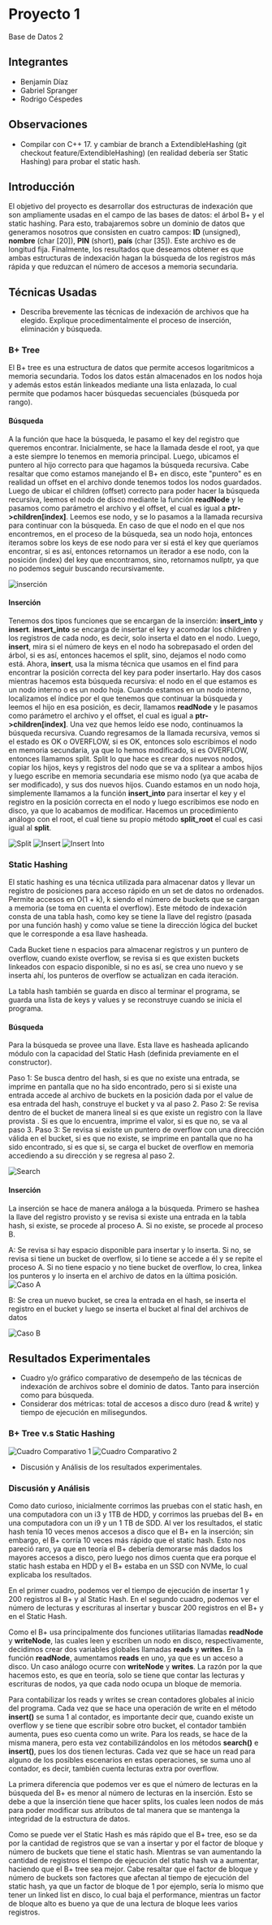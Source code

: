 # Proyecto 1
Base de Datos 2

## Integrantes
* Benjamín Díaz
* Gabriel Spranger
* Rodrigo Céspedes

## Observaciones

* Compilar con C++ 17. y cambiar de branch a ExtendibleHashing (git checkout feature/ExtendibleHashing) (en realidad debería ser Static Hashing) para probar el static hash.


## Introducción

El objetivo del proyecto es desarrollar dos estructuras de indexación que son ampliamente usadas en el campo de las bases de datos: el árbol B+  y el static hashing. Para esto, trabajaremos sobre un dominio de datos que generamos nosotros que consisten en cuatro campos: **ID** (unsigned), **nombre** (char \[20\]), **PIN** (short), **país** (char \[35\]). Este archivo es de longitud fija. Finalmente, los resultados que deseamos obtener es que ambas estructuras de indexación hagan la búsqueda de los registros más rápida y que reduzcan el número de accesos a memoria secundaria.

## Técnicas Usadas

- Describa brevemente las técnicas de indexación de archivos que ha elegido. Explique procedimentalmente el proceso de inserción, eliminación y búsqueda.

### B+ Tree

El B+ tree es una estructura de datos que permite accesos logaritmicos a memoria secundaria. Todos los datos están almacenados en los nodos hoja y además estos están linkeados mediante una lista enlazada, lo cual permite que podamos hacer búsquedas secuenciales (búsqueda por rango). 

#### Búsqueda

A la función que hace la búsqueda, le pasamo el key del registro que queremos encontrar. Inicialmente, se hace la llamada desde el root, ya que a este siempre lo tenemos en memoria principal. Luego, ubicamos el puntero al hijo correcto para que hagamos la búsqueda recursiva. Cabe resaltar que como estamos manejando el B+ en disco, este "puntero" es en realidad un offset en el archivo donde tenemos todos los nodos guardados. Luego de ubicar el children (offset) correcto para poder hacer la búsqueda recursiva, leemos el nodo de disco mediante la función **readNode** y le pasamos como parámetro el archivo y el offset, el cual es igual a **ptr->children[index]**. Leemos ese nodo, y se lo pasamos a la llamada recursiva para continuar con la búsqueda. En caso de que el nodo en el que nos encontremos, en el proceso de la búsqueda, sea un nodo hoja, entonces iteramos sobre los keys de ese nodo para ver si está el key que queríamos encontrar, si es así, entonces retornamos un iterador a ese nodo, con la posición (index) del key que encontramos, sino, retornamos nullptr, ya que no podemos seguir buscando recursivamente.

![inserción](busqueda.png)

#### Inserción

Tenemos dos tipos funciones que se encargan de la inserción: **insert_into** y **insert**. **insert_into** se encarga de insertar el key y acomodar los children y los registros de cada nodo, es decir, solo inserta el dato en el nodo. Luego, **insert**, mira si el número de keys en el nodo ha sobrepasado el orden del árbol, si es así, entonces hacemos el split, sino, dejamos el nodo como está. Ahora, **insert**, usa la misma técnica que usamos en el find para encontrar la posición correcta del key para poder insertarlo. Hay dos casos mientras hacemos esta búsqueda recursiva: el nodo en el que estamos es un nodo interno o es un nodo hoja. Cuando estamos en un nodo interno, localizamos el índice por el que tenemos que continuar la búsqueda y leemos el hijo en esa posición, es decir, llamamos **readNode** y le pasamos como parámetro el archivo y el offset, el cual es igual a **ptr->children[index]**. Una vez que hemos leído ese nodo, continuamos la búsqueda recursiva. Cuando regresamos de la llamada recursiva, vemos si el estado es OK o OVERFLOW, si es OK, entonces solo escribimos el nodo en memoria secundaria, ya que lo hemos modificado, si es OVERFLOW, entonces llamamos split. Split lo que hace es crear dos nuevos nodos, copiar los hijos, keys y registros del nodo que se va a splitear a ambos hijos y luego escribe en memoria secundaria ese mismo nodo (ya que acaba de ser modificado), y sus dos nuevos hijos. Cuando estamos en un nodo hoja, simplemente llamamos a la función **insert_into** para insertar el key y el registro en la posición correcta en el nodo y luego escribimos ese nodo en disco, ya que lo acabamos de modificar. Hacemos un procedimiento análogo con el root, el cual tiene su propio método **split_root** el cual es casi igual al **split**.

![Split](split.png)
![Insert](insert.png)
![Insert Into](insertinto.png)

### Static Hashing

El static hashing es una técnica utilizada para almacenar datos y llevar un registro de posiciones para acceso rápido en un set de datos no ordenados. Permite accesos en O(1 + k), k siendo el número de buckets que se cargan a memoria (se toma en cuenta el overflow). Este método de indexación consta de una tabla hash, como key se tiene la llave del registro (pasada por una función hash) y como value se tiene la dirección lógica del bucket que le corresponde a esa llave hasheada. 

Cada Bucket tiene n espacios para almacenar registros y un puntero de overflow, cuando existe overflow, se revisa si es que existen buckets linkeados con espacio disponible, si no es así, se crea uno nuevo y se inserta ahí, los punteros de overflow se actualizan en cada iteración.

La tabla hash también se guarda en disco al terminar el programa, se guarda una lista de keys y values y se reconstruye cuando se inicia el programa.


#### Búsqueda

Para la búsqueda se provee una llave. Esta llave es hasheada aplicando módulo con la capacidad del Static Hash (definida previamente en el constructor). 

Paso 1:
Se busca dentro del hash, si es que no existe una entrada, se imprime en pantalla que no ha sido encontrado, pero si si existe una entrada accede al archivo de buckets en la posición dada por el value de esa entrada del hash, construye el bucket y va al paso 2.
Paso 2:
Se revisa dentro de el bucket de manera lineal si es que existe un registro con la llave provista . Si es que lo encuentra, imprime el valor, si es que no, se va al paso 3.
Paso 3:
Se revisa si existe un puntero de overflow con una dirección válida en el bucket, si es que no existe, se imprime en pantalla que no ha sido encontrado, si es que si, se carga el bucket de overflow en memoria accediendo a su dirección y se regresa al paso 2.

![Search](searchaccess.png)

#### Inserción

La inserción se hace de manera análoga a la búsqueda. Primero se hashea la llave del registro provisto y se revisa si existe una entrada en la tabla hash, si existe, se procede al proceso A. Si no existe, se procede al proceso B.

A:
Se revisa si hay espacio disponible para insertar y lo inserta. Si no, se revisa si tiene un bucket de overflow, si lo tiene se accede a él y se repite el proceso A. Si no tiene espacio y no tiene bucket de overflow, lo crea, linkea los punteros y lo inserta en el archivo de datos en la última posición.
![Caso A](caseA.png)

B:
Se crea un nuevo bucket, se crea la entrada en el hash, se inserta el registro en el bucket y luego se inserta el bucket al final del archivos de datos

![Caso B](caseB.png)

## Resultados Experimentales

- Cuadro y/o gráfico comparativo de desempeño de las técnicas de indexación de archivos sobre el dominio de datos. Tanto para inserción como para búsqueda.
- Considerar dos métricas: total de accesos a disco duro (read & write) y tiempo de ejecución en milisegundos.

### B+ Tree v.s Static Hashing

![Cuadro Comparativo 1](cuadro1.png)
![Cuadro Comparativo 2](cuadro2.png)

- Discusión y Análisis de los resultados experimentales.

### Discusión y Análisis

Como dato curioso, inicialmente corrimos las pruebas con el static hash, en una computadora con un i3 y 1TB de HDD, y corrimos las pruebas del B+ en una computadora con un i9 y un 1 TB de SDD. Al ver los resultados, el static hash tenía 10 veces menos accesos a disco que el B+ en la inserción; sin embargo, el B+ corría 10 veces más rápido que el static hash. Esto nos pareció raro, ya que en teoría el B+ debería demorarse más dados los mayores accesos a disco, pero luego nos dimos cuenta que era porque el static hash estaba en HDD y el B+ estaba en un SSD con NVMe, lo cual explicaba los resultados.

En el primer cuadro, podemos ver el tiempo de ejecución de insertar 1 y 200 registros al B+ y al Static Hash. En el segundo cuadro, podemos ver el número de lecturas y escrituras al insertar y buscar 200 registros en el B+ y en el Static Hash.

Como el B+ usa principalmente dos funciones utilitarias llamadas **readNode** y **writeNode**, las cuales leen y escriben un nodo en disco, respectivamente, decidimos crear dos variables globales llamadas **reads** y **writes**. En la función **readNode**, aumentamos **reads** en uno, ya que es un acceso a disco. Un caso análogo ocurre con **writeNode** y **writes**. La razón por la que hacemos esto, es que en teoría, solo se tiene que contar las lecturas y escrituras de nodos, ya que cada nodo ocupa un bloque de memoria.

Para contabilizar los reads y writes se crean contadores globales al inicio del programa. Cada vez que se hace una operación de write en el método **insert()** se suma 1 al contador, es importante decir que, cuando existe un overflow y se tiene que escribir sobre otro bucket, el contador también aumenta, pues eso cuenta como un write. Para los reads, se hace de la misma manera, pero esta vez contabilizándolos en los métodos **search()** e **insert()**, pues los dos tienen lecturas. Cada vez que se hace un read para alguno de los posibles escenarios en estas operaciones, se suma uno al contador, es decir, también cuenta lecturas extra por overflow.

La primera diferencia que podemos ver es que el número de lecturas en la búsqueda del B+ es menor al número de lecturas en la inserción. Esto se debe a que la inserción tiene que hacer splits, los cuales leen nodos de más para poder modificar sus atributos de tal manera que se mantenga la integridad de la estructura de datos.

Como se puede ver el Static Hash es más rápido que el B+ tree, eso se da por la cantidad de registros que se van a insertar y por el factor de bloque y número de buckets que tiene el static hash. Mientras se van aumentando la cantidad de registros el tiempo de ejecución del static hash va a aumentar, haciendo que el B+ tree sea mejor. Cabe resaltar que el factor de bloque y número de buckets son factores que afectan al tiempo de ejecución del static hash, ya que un factor de bloque de 1 por ejemplo, sería lo mismo que tener un linked list en disco, lo cual baja el performance, mientras un factor de bloque alto es bueno ya que de una lectura de bloque lees varios registros.




